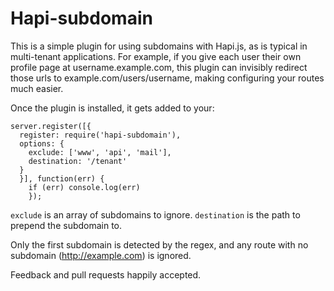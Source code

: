 # Hapi-subdomain

This is a simple plugin for using subdomains with Hapi.js, as is typical in multi-tenant applications. For example, if you give each user their own profile page at username.example.com, this plugin can invisibly redirect those urls to example.com/users/username, making configuring your routes much easier.

Once the plugin is installed, it gets added to your:

```
server.register([{
  register: require('hapi-subdomain'),
  options: {
    exclude: ['www', 'api', 'mail'],
    destination: '/tenant'
  }
  }], function(err) {
    if (err) console.log(err)
    });
```

`exclude` is an array of subdomains to ignore.
`destination` is the path to prepend the subdomain to.

Only the first subdomain is detected by the regex, and any route with no subdomain (http://example.com) is ignored.


Feedback and pull requests happily accepted.
